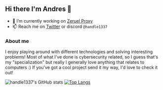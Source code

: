 ## Hi there I'm Andres 👋

- 🔭 I’m currently working on [Zeruel Proxy](https://github.com/handle1337/zeruel/)
- 📫 Reach me on [Twitter](https://x.com/handle1337) or discord `@handle1337`

### About me
I enjoy playing around with different technologies and solving interesting problems!
Most of what I've done is cybersecurity related, so I guess that's my "specialization" but really I generally love anything that relates to computers :)
If you've got a cool project send it my way, I'd love to check it out!

![handle1337's GitHub stats](https://github-readme-stats.vercel.app/api?username=handle1337&show_icons=true&theme=tokyonight)
[![Top Langs](https://github-readme-stats.vercel.app/api/top-langs/?username=handle1337&theme=tokyonight&layout=donut)](https://github.com/handle1337/github-readme-stats)

